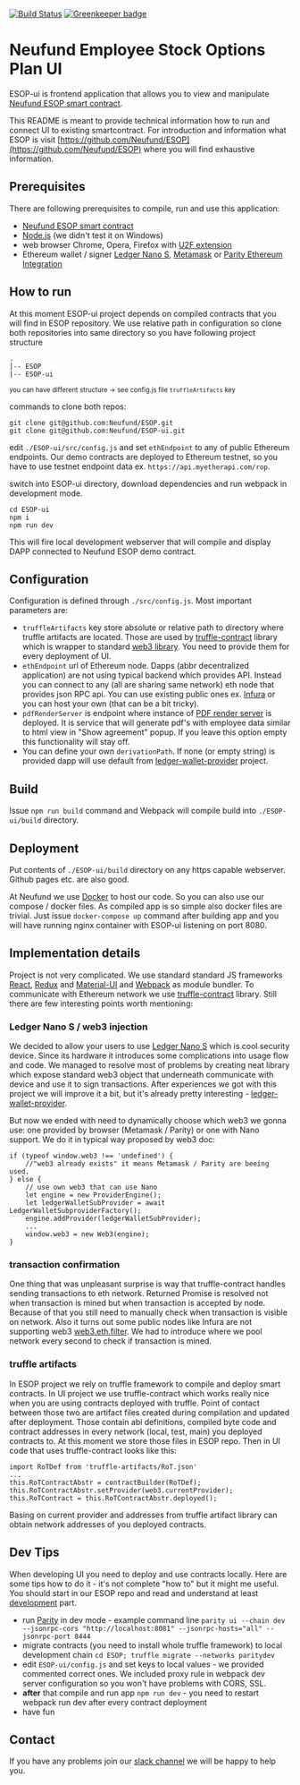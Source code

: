 [![Build Status](https://travis-ci.org/Neufund/ESOP-ui.svg)](https://travis-ci.org/Neufund/ESOP-ui) [![Greenkeeper badge](https://badges.greenkeeper.io/Neufund/ESOP-ui.svg)](https://greenkeeper.io/)
# Neufund Employee Stock Options Plan UI
ESOP-ui is frontend application that allows you to view and manipulate [Neufund ESOP smart contract](https://github.com/Neufund/ESOP).  
  
This README is meant to provide technical information how to run and connect UI to existing smartcontract. For
introduction and information what ESOP is visit [https://github.com/Neufund/ESOP](https://github.com/Neufund/ESOP) where
you will find exhaustive information. 

## Prerequisites
There are following prerequisites to compile, run and use this application:
  * [Neufund ESOP smart contract](https://github.com/Neufund/ESOP)  
  * [Node.js](https://nodejs.org/) (we didn't test it on Windows)
  * web browser Chrome, Opera, Firefox with [U2F extension](https://addons.mozilla.org/en-US/firefox/addon/u2f-support-add-on/)
  * Ethereum wallet / signer [Ledger Nano S](https://www.ledgerwallet.com/products/ledger-nano-s), [Metamask](https://metamask.io/)
or [Parity Ethereum Integration](https://chrome.google.com/webstore/detail/parity-ethereum-integrati/himekenlppkgeaoeddcliojfddemadig?)

## How to run
At this moment ESOP-ui project depends on compiled contracts that you will find in ESOP repository. We use relative path 
in configuration so clone both repositories into same directory so you have following project structure
    
    .
    |-- ESOP
    |-- ESOP-ui

<sup>you can have different structure -> see config.js file ```truffleArtifacts``` key </sup>

commands to clone both repos:

    git clone git@github.com:Neufund/ESOP.git
    git clone git@github.com:Neufund/ESOP-ui.git
    
edit ```./ESOP-ui/src/config.js``` and set ```ethEndpoint``` to any of public Ethereum endpoints. Our demo contracts are 
deployed to Ethereum testnet, so you have to use testnet endpoint data ex. ```https://api.myetherapi.com/rop```. 
    
switch into ESOP-ui directory, download dependencies and run webpack in development mode.

    cd ESOP-ui
    npm i  
    npm run dev

This will fire local development webserver that will compile and display DAPP connected to Neufund ESOP demo contract.    

## Configuration
Configuration is defined through ```./src/config.js```. Most important parameters are: 
   
* ```truffleArtifacts``` key store absolute or relative path to directory where truffle artifacts are located.
Those are used by [truffle-contract](https://github.com/trufflesuite/truffle-contract) library which is wrapper to
standard [web3 library](https://github.com/ethereum/wiki/wiki/JavaScript-API). You need to provide them for every
deployment of UI.   
* ```ethEndpoint``` url of Ethereum node. Dapps (abbr decentralized application) are not using typical backend
which provides API. Instead you can connect to any (all are sharing same network) eth node that provides json
RPC api. You can use existing public ones ex. [Infura](https://infura.io/) or you can host your own (that can be a bit
tricky).  
* ```pdfRenderServer``` is endpoint where instance of [PDF render server](https://github.com/Neufund/document-rendering-server) is deployed.
 It is service that will generate pdf's with employee data similar to html view in "Show agreement" popup. If you leave this option empty this functionality will stay off.  
* You can define your own ```derivationPath```. If none (or empty string) is provided dapp will use default from [ledger-wallet-provider](https://github.com/Neufund/ledger-wallet-provider) project.  

## Build
Issue ```npm run build``` command and Webpack will compile build into ```./ESOP-ui/build``` directory. 

## Deployment
Put contents of ```./ESOP-ui/build``` directory on any https capable webserver. Github pages etc. are also good.
    
At Neufund we use [Docker](https://www.docker.com/) to host our code. So you can also use our compose / docker files.
As compiled app is so simple also docker files are trivial. Just issue ```docker-compose up``` command after building app
and you will have running nginx container with ESOP-ui listening on port 8080.

## Implementation details
Project is not very complicated. We use standard standard JS frameworks [React](https://facebook.github.io/react/),
[Redux](http://redux.js.org/) and [Material-UI](http://www.material-ui.com/) and [Webpack](https://webpack.js.org/)
as module bundler. To communicate with Ethereum network we use [truffle-contract](https://github.com/trufflesuite/truffle-contract)
library. Still there are few interesting points worth mentioning:

### Ledger Nano S / web3 injection
We decided to allow your users to use [Ledger Nano S](https://www.ledgerwallet.com/products/ledger-nano-s) which is cool
security device. Since its hardware it introduces some complications into usage flow and code.
We managed to resolve most of problems by creating neat library which expose standard web3 object that underneath
communicate with device and use it to sign transactions. After experiences we got with this project we will improve
it a bit, but it's already pretty interesting - [ledger-wallet-provider](https://github.com/Neufund/ledger-wallet-provider).

But now we ended with need to dynamically choose which web3 we gonna use: one provided by browser (Metamask / Parity) or one
with Nano support. We do it in typical way proposed by web3 doc:  

    if (typeof window.web3 !== 'undefined') {
        //"web3 already exists" it means Metamask / Parity are beeing used.
    } else {
        // use own web3 that can use Nano
        let engine = new ProviderEngine();
        let ledgerWalletSubProvider = await LedgerWalletSubproviderFactory();
        engine.addProvider(ledgerWalletSubProvider);
        ...
        window.web3 = new Web3(engine);
    }

### transaction confirmation
One thing that was unpleasant surprise is way that truffle-contract handles sending transactions to eth network.
Returned Promise is resolved not when transaction is mined but when transaction is accepted by node. Because of that you 
still need to manually check when transaction is visible on network. Also it turns out some public nodes like Infura are
not supporting web3 [web3.eth.filter](https://github.com/ethereum/wiki/wiki/JavaScript-API#web3ethfilter). We had to
introduce where we pool network every second to check if transaction is mined.

### truffle artifacts
In ESOP project we rely on truffle framework to compile and deploy smart contracts. In UI project we use truffle-contract 
which works really nice when you are using contracts deployed with truffle. Point of contact between those two are artifact
files created  during compilation and updated after deployment. Those contain abi definitions, compiled byte code and
contract addresses in every network (local, test, main) you deployed contracts to. At this moment we store those files
in ESOP repo. Then in UI code that uses truffle-contract looks like this:  

    import RoTDef from 'truffle-artifacts/RoT.json'
    ...
    this.RoTContractAbstr = contractBuilder(RoTDef);
    this.RoTContractAbstr.setProvider(web3.currentProvider);
    this.RoTContract = this.RoTContractAbstr.deployed();

Basing on current provider and addresses from truffle artifact library can obtain network addresses of you deployed contracts.

## Dev Tips
When developing UI you need to deploy and use contracts locally. Here are some tips how to do it - it's not
complete "how to" but it might me useful. You should start in our ESOP repo and read and understand
at least [development](https://github.com/Neufund/ESOP#development) part.
  
* run [Parity](https://parity.io/) in dev mode - example command line ```parity ui --chain dev --jsonrpc-cors "http://localhost:8081" --jsonrpc-hosts="all" --jsonrpc-port 8444 ```
* migrate contracts (you need to install whole truffle framework) to local development chain ```cd ESOP; truffle migrate --networks paritydev```
* edit ```ESOP-ui/config.js``` and set keys to local values - we provided commented correct ones. We included proxy rule in
webpack dev server configuration so you won't have problems with CORS, SSL.
* **after** that compile and run app ```npm run dev``` - you need to restart webpack run dev after every contract deployment
* have fun

## Contact
If you have any problems join our [slack channel](https://neufundorg.signup.team) we will be happy to help you.